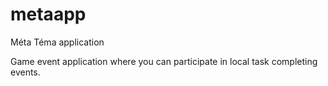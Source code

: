 # metaapp
Méta Téma application

Game event application where you can participate in local task completing events.
